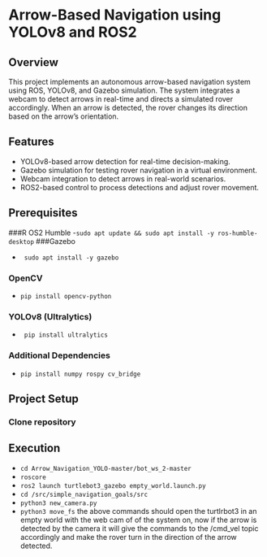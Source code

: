 # Arrow-Based Navigation using YOLOv8 and ROS2
## Overview
This project implements an autonomous arrow-based navigation system using ROS, YOLOv8, and Gazebo simulation. The system integrates a webcam to detect arrows in real-time and directs a simulated rover accordingly. When an arrow is detected, the rover changes its direction based on the arrow’s orientation.
## Features
- YOLOv8-based arrow detection for real-time decision-making.
- Gazebo simulation for testing rover navigation in a virtual environment.
- Webcam integration to detect arrows in real-world scenarios.
- ROS2-based control to process detections and adjust rover movement.

## Prerequisites
###R OS2 Humble
-```sudo apt update && sudo apt install -y ros-humble-desktop```
###Gazebo
- ``` sudo apt install -y gazebo```
### OpenCV
- ```pip install opencv-python```
### YOLOv8 (Ultralytics)
- ``` pip install ultralytics```
### Additional Dependencies
- ``` pip install numpy rospy cv_bridge ```

##  Project Setup
### Clone repository
## Execution
- ``` cd Arrow_Navigation_YOLO-master/bot_ws_2-master ```
- ``` roscore ```
- ``` ros2 launch turtlebot3_gazebo empty_world.launch.py ```
- ``` cd /src/simple_navigation_goals/src ```
- ``` python3 new_camera.py ```
- ``` python3 move_fs ```
the above commands should open the turtlrbot3 in an empty world with the web cam of of the system on, now if the arrow is detected by the camera it will give the commands to the /cmd_vel topic accordingly and make the rover turn in the direction of the arrow detected.
